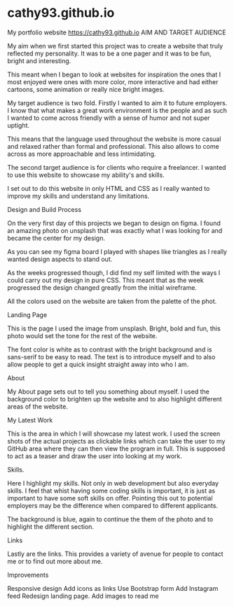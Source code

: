 # cathy93.github.io
My portfolio website
https://cathy93.github.io
AIM AND TARGET AUDIENCE

My aim when we first started this project was to create a website that truly reflected my personality. It was to be a one pager and it was to be fun, bright and interesting.

This meant when I began to look at websites for inspiration the ones that I most enjoyed were ones with more color, more interactive and had either cartoons, some animation or really nice bright images.

My target audience is two fold. Firstly I wanted to aim it to future employers. I know that what makes a great work environment is the people and as such I wanted to come across friendly with a sense of humor and not super uptight.

This means that the language used throughout the website is more casual and relaxed rather than formal and professional. This also allows to come across as more approachable and less intimidating.

The second target audience is for clients who require a freelancer. I wanted to use this website to showcase my ability's and skills.

I set out to do this website in only HTML and CSS as I really wanted to improve my skills and understand any limitations.

Design and Build Process

On the very first day of this projects we began to design on figma. I found an amazing photo on unsplash that was exactly what I was looking for and became the center for my design.

As you can see my figma board I played with shapes like triangles as I really wanted design aspects to stand out.

As the weeks progressed though, I did find my self limited with the ways I could carry out my design in pure CSS. This meant that as the week progressed the design changed greatly from the initial wireframe.

All the colors used on the website are taken from the palette of the phot.

Landing Page

This is the page I used the image from unsplash. Bright, bold and fun, this photo would set the tone for the rest of the website.

The font color is white as to contrast with the bright background and is sans-serif to be easy to read. The text is to introduce myself and to also allow people to get a quick insight straight away into who I am.

About

My About page sets out to tell you something about myself. I used the background color to brighten up the website and to also highlight different areas of the website.

My Latest Work

This is the area in which I will showcase my latest work. I used the screen shots of the actual projects as clickable links which can take the user to my GitHub area where they can then view the program in full. This is supposed to act as a teaser and draw the user into looking at my work.

Skills.

Here I highlight my skills. Not only in web development but also everyday skills. I feel that whist having some coding skills is important, it is just as important to have some soft skills on offer. Pointing this out to potential employers may be the difference when compared to different applicants.

The background is blue, again to continue the them of the photo and to highlight the different section.

Links

Lastly are the links. This provides a variety of avenue for people to contact me or to find out more about me.

Improvements

Responsive design
Add icons as links
Use Bootstrap form
Add Instagram feed
Redesign landing page.
Add images to read me 
